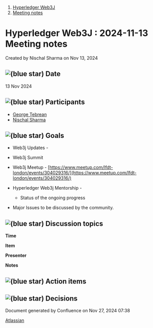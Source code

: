 1. [Hyperledger Web3J](index.html)
2. [Meeting notes](Meeting-notes_23101909.html)

# Hyperledger Web3J : 2024-11-13 Meeting notes

Created by Nischal Sharma on Nov 13, 2024

## ![(blue star)](images/icons/emoticons/72/1f5d3.png) Date

13 Nov 2024

## ![(blue star)](images/icons/emoticons/72/1f465.png) Participants

- [George Ţebrean](https://lf-hyperledger.atlassian.net/wiki/people/620128a9506317006b07342a?ref=confluence)
- [Nischal Sharma](https://lf-hyperledger.atlassian.net/wiki/people/63b4047c4bc858b303ce4eae?ref=confluence)

## ![(blue star)](images/icons/emoticons/72/1f945.png) Goals

- Web3j Updates -
- Web3j Summit
- Web3j Meetup - [https://www.meetup.com/lfdt-london/events/304029316/](https://www.meetup.com/lfdt-london/events/304029316/)
- Hyperledger Web3j Mentorship -
  
  - Status of the ongoing progress
- Major Issues to be discussed by the community.

## ![(blue star)](images/icons/emoticons/72/1f5e3.png) Discussion topics

**Time**

**Item**

**Presenter**

**Notes**

## ![(blue star)](images/icons/emoticons/72/2705.png) Action items

## ![(blue star)](images/icons/emoticons/72/2934.png) Decisions

Document generated by Confluence on Nov 27, 2024 07:38

[Atlassian](http://www.atlassian.com/)
